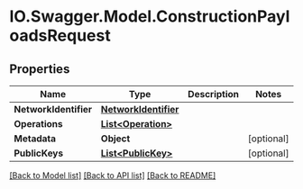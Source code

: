 # IO.Swagger.Model.ConstructionPayloadsRequest
## Properties

Name | Type | Description | Notes
------------ | ------------- | ------------- | -------------
**NetworkIdentifier** | [**NetworkIdentifier**](NetworkIdentifier.md) |  | 
**Operations** | [**List&lt;Operation&gt;**](Operation.md) |  | 
**Metadata** | **Object** |  | [optional] 
**PublicKeys** | [**List&lt;PublicKey&gt;**](PublicKey.md) |  | [optional] 

[[Back to Model list]](../README.md#documentation-for-models) [[Back to API list]](../README.md#documentation-for-api-endpoints) [[Back to README]](../README.md)

